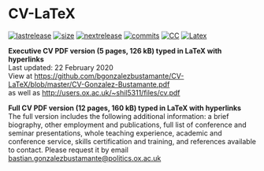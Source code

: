 # CV-LaTeX

[![lastrelease](https://img.shields.io/badge/latest%20release-February%202020-orange.svg)](https://github.com/bgonzalezbustamante/CV-LaTeX/blob/master/CV-Gonzalez-Bustamante.pdf) [![size](https://img.shields.io/badge/size-126kB-blue.svg)](https://github.com/bgonzalezbustamante/CV-LaTeX/blob/master/CV-Gonzalez-Bustamante.pdf) [![nextrelease](https://img.shields.io/badge/next%20release-TBC-red.svg)](https://github.com/bgonzalezbustamante/CV-LaTeX/blob/master/CHANGES.md) [![commits](https://img.shields.io/badge/commits-5-yellow.svg)](https://github.com/bgonzalezbustamante/CV-LaTeX/blob/master/CHANGES.md) [![CC](https://img.shields.io/badge/license-CC--BY--4.0-black)](https://creativecommons.org/licenses/by/4.0/) [![Latex](https://img.shields.io/badge/Made%20with-LaTeX-1f425f.svg)](https://www.latex-project.org/)

**Executive CV PDF version (5 pages, 126 kB) typed in LaTeX with hyperlinks** \
Last updated: 22 February 2020 \
View at https://github.com/bgonzalezbustamante/CV-LaTeX/blob/master/CV-Gonzalez-Bustamante.pdf \
as well as http://users.ox.ac.uk/~shil5311/files/cv.pdf

**Full CV PDF version (12 pages, 160 kB) typed in LaTeX with hyperlinks**\
The full version includes the following additional information: a brief biography, other employment and publications, full list of conference and seminar presentations, whole teaching experience, academic and conference service, skills certification and training, and references available to contact. Please request it by email bastian.gonzalezbustamante@politics.ox.ac.uk 
